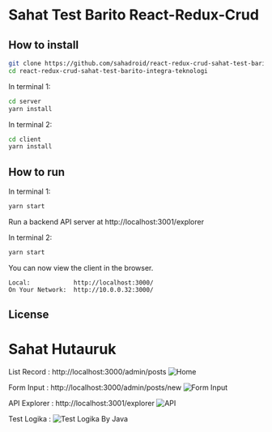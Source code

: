 # Sahat Test Barito React-Redux-Crud



## How to install

```bash
git clone https://github.com/sahadroid/react-redux-crud-sahat-test-barito-integra-teknologi.git
cd react-redux-crud-sahat-test-barito-integra-teknologi
```

In terminal 1:

```bash
cd server
yarn install
```

In terminal 2:

```bash
cd client
yarn install
```

## How to run

In terminal 1:

```bash
yarn start
```

Run a backend API server at http://localhost:3001/explorer 



In terminal 2:

```bash
yarn start
```

You can now view the client in the browser.

    Local:            http://localhost:3000/
    On Your Network:  http://10.0.0.32:3000/


## License

Sahat Hutauruk
=====================================================================================

List Record : http://localhost:3000/admin/posts
![Home](https://user-images.githubusercontent.com/27715383/98909751-d17a3780-24f4-11eb-861d-3da7f767024f.png)

Form Input : http://localhost:3000/admin/posts/new
![Form Input](https://user-images.githubusercontent.com/27715383/98921107-7dc31a80-2503-11eb-9755-87c4c3eda933.png)


API Explorer : http://localhost:3001/explorer
![API](https://user-images.githubusercontent.com/27715383/98921439-e27e7500-2503-11eb-89cd-a20943603ecc.png)

Test Logika : 
![Test Logika By Java](https://user-images.githubusercontent.com/27715383/98923620-77826d80-2506-11eb-8365-28350555ccf0.png)

